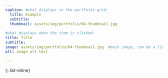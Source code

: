 ```yaml
---
caption: #what displays in the portfolio grid:
  title: Example
  subtitle:
  thumbnail: assets/img/portfolio/04-thumbnail.jpg
  
#what displays when the item is clicked:
title: Title
subtitle:
image: assets/img/portfolio/04-thumbnail.jpg  #main image, can be a link or a file in assets/img/portfolio
alt: image alt text

---
```


{:.list-inline} 
 
